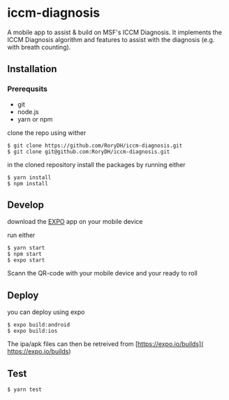 # iccm-diagnosis
A mobile app to assist & build on MSF's ICCM Diagnosis.
It implements the ICCM Diagnosis algorithm and features to assist with the diagnosis (e.g. with breath counting).

## Installation

### Prerequsits
* git
* node.js
* yarn or npm

clone the repo using wither
```
$ git clone https://github.com/RoryDH/iccm-diagnosis.git
$ git clone git@github.com:RoryDH/iccm-diagnosis.git
```

in the cloned repository install the packages by running either
```
$ yarn install
$ npm install
```

## Develop

download the [EXPO](https://expo.io/) app on your mobile device

run either
```
$ yarn start
$ npm start
$ expo start
```

Scann the QR-code with your mobile device and your ready to roll

## Deploy

you can deploy using expo 
```
$ expo build:android
$ expo build:ios
```
The ipa/apk files can then be retreived from [https://expo.io/builds]( https://expo.io/builds)

## Test

```
$ yarn test
```
